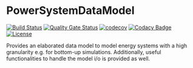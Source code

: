 # PowerSystemDataModel
[![Build Status](https://simona.ie3.e-technik.tu-dortmund.de/ci/buildStatus/icon?job=ie3-institute%2FPowerSystemDataModel%2Fmaster)](https://simona.ie3.e-technik.tu-dortmund.de/ci/job/ie3-institute/job/PowerSystemDataModel/job/master/)
[![Quality Gate Status](https://simona.ie3.e-technik.tu-dortmund.de/sonar/api/project_badges/measure?project=edu.ie3%3APowerSystemDataModel&metric=alert_status)](https://simona.ie3.e-technik.tu-dortmund.de/sonar/dashboard?id=edu.ie3%3APowerSystemDataModel)
[![codecov](https://codecov.io/gh/ie3-institute/PowerSystemDataModel/branch/master/graph/badge.svg)](https://codecov.io/gh/ie3-institute/PowerSystemDataModel)
[![Codacy Badge](https://api.codacy.com/project/badge/Grade/d1d73fb87e084904993f968178274835)](https://www.codacy.com/gh/ie3-institute/PowerSystemDataModel?utm_source=github.com&amp;utm_medium=referral&amp;utm_content=ie3-institute/PowerSystemDatamodel&amp;utm_campaign=Badge_Grade)
[![License](https://img.shields.io/github/license/ie3-institute/powersystemdatamodel)](https://github.com/ie3-institute/powersystemdatamodel/blob/master/LICENSE)

Provides an elaborated data model to model energy systems with a high granularity e.g. for bottom-up simulations. Additionally, useful functionalities to handle the model i/o is provided as well.
